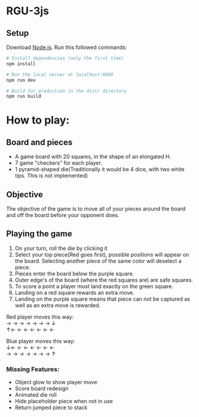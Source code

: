 # RGU-3js

## Setup
Download [Node.js](https://nodejs.org/en/download/).
Run this followed commands:

``` bash
# Install dependencies (only the first time) 
npm install

# Run the local server at localhost:8080
npm run dev

# Build for production in the dist/ directory
npm run build
```


# How to play:

## Board and pieces
- A game board with 20 squares, in the shape of an elongated H.
- 7 game "checkers" for each player.
- 1 pyramid-shaped die(Traditionally it would be 4 dice, with two white tips. This is not implemented)

## Objective
The objective of the game is to move all of your pieces around the board and off the board before your opponent does.

## Playing the game
1. On your turn, roll the die by clicking it
2. Select your top piece(Red goes first), possible positions will appear on the board. Selecting another piece of the same color will deselect a piece.
3. Pieces enter the board below the purple square.
4. Outer edge's of the board (where the red squares are) are safe squares.
5. To score a point a player must land exactly on the green square.
6. Landing on a red square rewards an extra move.
7. Landing on the purple square means that piece can not be captured as well as an extra move is rewarded.

Red player moves this way: </br>
→ → → → → → → ↓</br>
↑← ← ←  ← ← ← ←</br>

Blue player moves this way:</br>
↓← ← ←  ← ← ← ←</br>
→ → → → → → → ↑</br>            


### Missing Features:
- Object glow to show player move
- Score board redesign
- Animated die roll
- Hide placeholder piece when not in use
- Return jumped piece to stack
